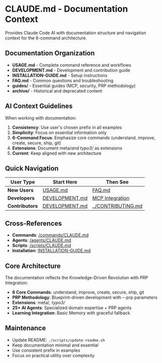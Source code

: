# CLAUDE.md - Documentation Context

Provides Claude Code AI with documentation structure and navigation context for the 6-command architecture.

## Documentation Organization

- **USAGE.md** - Complete command reference and workflows
- **DEVELOPMENT.md** - Development and contribution guide
- **INSTALLATION-GUIDE.md** - Setup instructions
- **FAQ.md** - Common questions and troubleshooting
- **guides/** - Essential guides (MCP, security, PRP methodology)
- **archive/** - Historical and deprecated content

## AI Context Guidelines

When working with documentation:

1. **Consistency**: Use user's chosen prefix in all examples
2. **Simplicity**: Focus on essential information only
3. **6-Command Focus**: Emphasize core commands (understand, improve, create, secure, ship, git)
4. **Extensions**: Document meta/*and typo3/* as extensions
5. **Current**: Keep aligned with new architecture

## Quick Navigation

| User Type | Start Here | Then See |
|-----------|------------|----------|
| **New Users** | [USAGE.md](USAGE.md) | [FAQ.md](FAQ.md) |
| **Developers** | [DEVELOPMENT.md](DEVELOPMENT.md) | [MCP Integration](guides/MCP-INTEGRATION.md) |
| **Contributors** | [DEVELOPMENT.md](DEVELOPMENT.md) | [../CONTRIBUTING.md](../CONTRIBUTING.md) |

## Cross-References

- **Commands**: [/commands/CLAUDE.md](../commands/CLAUDE.md)
- **Agents**: [/agents/CLAUDE.md](../agents/CLAUDE.md)
- **Scripts**: [/scripts/CLAUDE.md](../scripts/CLAUDE.md)
- **Installation**: [INSTALLATION-GUIDE.md](INSTALLATION-GUIDE.md)

## Core Architecture

The documentation reflects the Knowledge-Driven Revolution with PRP Integration:

- **6 Core Commands**: understand, improve, create, secure, ship, git
- **PRP Methodology**: Blueprint-driven development with --prp parameters
- **Extensions**: meta/*, typo3/*
- **25+ AI Agents**: Specialized domain expertise + PRP agents
- **Learning Integration**: Basic Memory with graceful fallback

## Maintenance

- Update README: `./scripts/update-readme.sh`
- Keep documentation minimal and essential
- Use consistent prefix in examples
- Focus on practical utility over complexity
